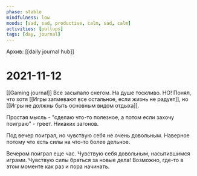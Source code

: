 ```yaml
---
phase: stable
mindfulness: low
moods: [sad, sad, productive, calm, sad, calm]
activities: [pullups]
tags: [day, journal]
---
```

Архив: [[daily journal hub]]
# 2021-11-12
[[Gaming journal]]
Все засыпало снегом. На душе тоскливо.
НО! Понял, что хотя [[Игры затмевают все остальное, если жизнь не радует]], но [[Игры не должны быть основным видом отдыха]].

Простая мысль - "сделаю что-то полезное, а потом если захочу поиграю" - греет. Никаких загонов.

Под вечер поиграл, но чувствую себя не очень довольным. Наверное потому что есть силы на что-то более дельное.

Вечером поиграл еще час. Чувствую себя довольным, насытившимся играми.  Чувствую силы браться за новые дела! Возможно, где-то в этом моменте как раз и пора начинать.